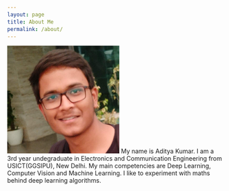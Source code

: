 ```yaml
---
layout: page
title: About Me
permalink: /about/
---
```


<img src="https://raw.githubusercontent.com/adityak2920/aiblog/master/images/p2.png" width="260" height="250"> 
My name is Aditya Kumar. I am a 3rd year undegraduate in Electronics and Communication Engineering from USICT(GGSIPU), New Delhi. My main competencies are Deep Learning, Computer Vision and Machine Learning. I like to experiment with maths behind deep learning algorithms.
